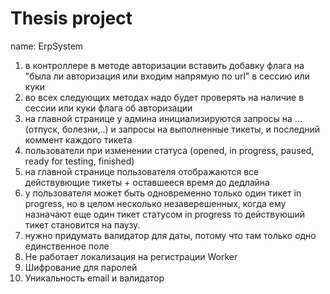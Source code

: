 # Thesis project 
name: ErpSystem 
1. в контроллере в методе авторизации вставить добавку флага на "была ли авторизация или входим напрямую по url" в сессию или куки
2. во всех следующих методах надо будет проверять на наличие в сессии или куки флага об авторизации
3. на главной странице у админа инициализируются запросы на ...(отпуск, болезни,..) и запросы на выполненные тикеты, и последний коммент каждого тикета 
4. пользователи при изменении статуса (opened, in progress, paused, ready for testing, finished)
5. на главной странице пользователя отображаются все действувющие тикеты + оставшееся время до дедлайна
6. у пользователя может быть одновременно только один тикет in progress, но в целом несколько незаверешенных, когда ему назначают еще один тикет статусом in progress то действуюший тикет становится на паузу. 
7. нужно придумать валидатор для даты, потому что там только одно единственное поле
8. Не работает локализация на регистрации Worker
9. Шифрование для паролей
10. Уникальность email и валидатор
